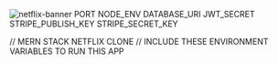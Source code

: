 ![netflix-banner](https://user-images.githubusercontent.com/95017810/166130914-b3d7db81-a36f-42ea-84c9-d718815b7525.png)
PORT
NODE_ENV
DATABASE_URI
JWT_SECRET
STRIPE_PUBLISH_KEY
STRIPE_SECRET_KEY

// MERN STACK NETFLIX CLONE
// INCLUDE THESE ENVIRONMENT VARIABLES TO RUN THIS APP 

